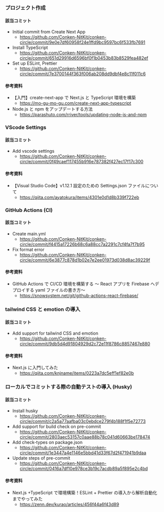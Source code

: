 ### プロジェクト作成

#### 該当コミット

- Initial commit from Create Next App
  - https://github.com/Conken-NitKit/conken-circle/commit/9e0e7df60958f24e1ffd9bc9597bc6f533fb7691
- Install TypeScript
  - https://github.com/Conken-NitKit/conken-circle/commit/651d29916d6596bf0f1b0453b83b8529fea482ef
- Set up ESLint, Prettier
  - https://github.com/Conken-NitKit/conken-circle/commit/7e3700144f363f006ab208dd9dbf4e8c11f011c6

#### 参考資料

- 【入門】create-next-app で Next.js と TypeScript 環境を構築
  - https://mo-gu-mo-gu.com/create-next-app-typescript
- Node.js と npm をアップデートする方法
  - https://parashuto.com/rriver/tools/updating-node-js-and-npm

### VScode Settings

#### 該当コミット

- Add vscode settings
  - https://github.com/Conken-NitKit/conken-circle/commit/0f49caef117455b916e787382f427ec17f17c300

#### 参考資料

- 【Visual Studio Code】v1.12.1 設定のための Settings.json ファイルについて
  - https://qiita.com/ayatokura/items/4301e0d1d8b339f722eb

### GitHub Actions (CI)

#### 該当コミット

- Create main.yml
  - https://github.com/Conken-NitKit/conken-circle/commit/f4415a17226b68c6a88cc7a2291c7cf4fa7f7b95
- Fix format error
  - https://github.com/Conken-NitKit/conken-circle/commit/6e3877c878d1b02e7e2ee01973d038d8ac39229f

#### 参考資料

- GitHub Actions で CI/CD 環境を構築する ～ React アプリを Firebase へデプロイする yaml ファイルの書き方～
  - https://snowsystem.net/git/github-actions-react-firebase/

### tailwind CSS と emotion の導入

#### 該当コミット

- Add support for tailwind CSS and emotion
  - https://github.com/Conken-NitKit/conken-circle/commit/9db5d4d91804929d2c72e11f8786c8857467e880

#### 参考資料

- Next.js に入門してみた
  - https://qiita.com/knjname/items/0223a7dc5eff1ef82e0b

### ローカルでコミットする際の自動テストの導入 (Husky)

#### 該当コミット

- Install husky
  - https://github.com/Conken-NitKit/conken-circle/commit/c2a5a77aafba03c0ebdce279f4b188f1f5e72773
- Add support for build check on pre-commit
  - https://github.com/Conken-NitKit/conken-circle/commit/2803aec53157c0aae88b78c041d60663be178474
- Add check-types on package.json
  - https://github.com/Conken-NitKit/conken-circle/commit/1e3447a4e1146e5bbd41d33f67d2f471941b9daa
- Update steps of pre-commit
  - https://github.com/Conken-NitKit/conken-circle/commit/0416a7df10e978ce3b19c7acdb89a5f895e2c4bd

#### 参考資料

- Next.js +TypeScript で環境構築！ESLint + Prettier の導入から解析自動化までやってみた
  - https://zenn.dev/kurao/articles/456f44a6f43d89

